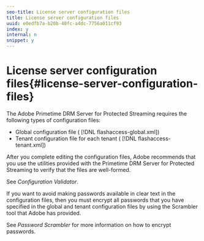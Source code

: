 ```yaml
---
seo-title: License server configuration files
title: License server configuration files
uuid: e0edfb7a-b20b-40fc-a4dc-7756a011cf93
index: y
internal: n
snippet: y
---
```


# License server configuration files{#license-server-configuration-files}

The Adobe Primetime DRM Server for Protected Streaming requires the following types of configuration files:

* Global configuration file ( [!DNL flashaccess-global.xml]) 
* Tenant configuration file for each tenant ( [!DNL flashaccess-tenant.xml])

After you complete editing the configuration files, Adobe recommends that you use the utilities provided with the Primetime DRM Server for Protected Streaming to verify that the files are well-formed.

See *Configuration Validator*.

If you want to avoid making passwords available in clear text in the configuration files, then you must encrypt all passwords that you have specified in the global and tenant configuration files by using the Scrambler tool that Adobe has provided.

See *Password Scrambler* for more information on how to encrypt passwords. 

